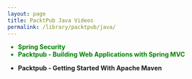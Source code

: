 ```yaml
---
layout: page
title: PacktPub Java Videos
permalink: /library/packtpub/java/
---
```



<ul>
	<li style="color:green"><strong>Spring Security</strong></li>
	<li style="color:green"><strong>Packtpub - Building Web Applications with Spring MVC</strong></li>
</ul>



<ul>
	<li><strong>Packtpub - Getting Started With Apache Maven</strong></li>
</ul>
